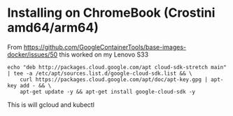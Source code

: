 
# Installing on ChromeBook (Crostini amd64/arm64)

From https://github.com/GoogleContainerTools/base-images-docker/issues/50 this worked on my Lenovo S33

```
echo "deb http://packages.cloud.google.com/apt cloud-sdk-stretch main" | tee -a /etc/apt/sources.list.d/google-cloud-sdk.list && \
    curl https://packages.cloud.google.com/apt/doc/apt-key.gpg | apt-key add - && \
    apt-get update -y && apt-get install google-cloud-sdk -y
```

This is will gcloud and kubectl
